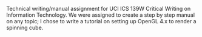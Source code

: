 Technical writing/manual assignment for UCI ICS 139W Critical Writing on Information Technology. We were assigned to create a step by step manual on any topic; I chose to write a tutorial on setting up OpenGL 4.x to render a spinning cube. 